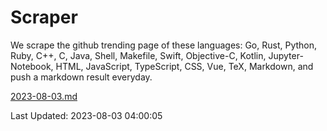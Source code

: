 # Scraper

We scrape the github trending page of these languages: Go, Rust, Python, Ruby, C++, C, Java, Shell, Makefile, Swift, Objective-C, Kotlin, Jupyter-Notebook, HTML, JavaScript, TypeScript, CSS, Vue, TeX, Markdown, and push a markdown result everyday.

[2023-08-03.md](https://github.com/yangwenmai/github-trending-backup/blob/master/2023-08-03.md)

Last Updated: 2023-08-03 04:00:05